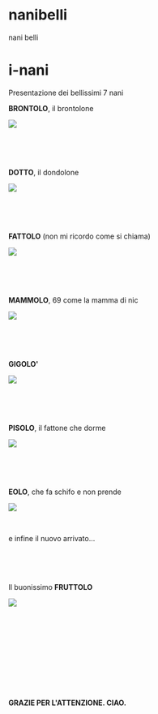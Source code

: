 # nanibelli
nani belli

# i-nani


Presentazione dei bellissimi 7 nani

**BRONTOLO**, il brontolone

![](nani/brontolo.jpg)

<br/>
<br/>
<br/>

**DOTTO**, il dondolone

![](nani/dotto.jpg)

<br/>
<br/>
<br/>

**FATTOLO** (non mi ricordo come si chiama)

![](nani/fattolo.jpg)

<br/>
<br/>
<br/>

**MAMMOLO**, 69 come la mamma di nic

![](nani/mammolo69.jpg)

<br/>
<br/>
<br/>

**GIGOLO'**

![](nani/Gongolo.png)

<br/>
<br/>
<br/>

**PISOLO**, il fattone che dorme

![](nani/pisolo.jpg)

<br/>
<br/>
<br/>

**EOLO**, che fa schifo e non prende

![](nani/eolo.jpg)

<br/>

e infine il nuovo arrivato...

<br/>
<br/>
<br/>

Il buonissimo **FRUTTOLO**

![](nani/fruttolo.jpg)

<br/>
<br/>
<br/><br/>
<br/>
<br/><br/>
<br/>
<br/>


**GRAZIE PER L'ATTENZIONE. CIAO.**

